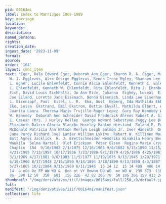 ```yaml
---
pid: 00164mi
label: Index to Marriages 1869-1989
key: marriage
location: 
keywords: 
description: 
named_persons: 
rights: 
creation_date: 
ingest_date: '2023-11-09'
format: 
source: 
order: '164'
layout: cmhc_item
text: 'Eger, Dale Edward Eger, Deborah Ann Eger, Sharon R. A. Egger, Mary  Eggert,
  W. J. Egglezos, Alex George Egglezos, Renna Irene Egley, Shannon Lee Egley, William
  L. Egner, Lucile Ehlenfeldt, Connie Alcia Ehlenfeldt, Kenneth C. Ehlenfeldt, Kenneth
  C. Ehlenfeldt, Kenneth W. Ehlenfeldt, Rita Ehlenfeldt, Rita J. Ehrnberg, Augusta
  Eich, David Louis Eichholtz, Jo Ann Eide, Johanna  Eighmy, Luceal  Eiland, Benny
  Joe Eiland, Loretta Jane Eisenach, Donna Eisenach, Linda Lee Eisenhauer, Charles
  L. Eisenzapf, Paul  Eitel, L. M.  Eka, Gust  Ekberg, Ida Mathilda Ekberg, Karl Gustaf
  Eko, Luisa  Ekstrand, Emil Ekstrom, Bettie Ekvall, Mathilda Elbert, Arthur J. Elder,
  Juanita Laura  Theresa Marie Trujillo Roger Lopez  Gary Ray Kennedy William Webb  M.
  W. Kennedy  Deborah Ann Schneider David Frederick Ahrens Robert A. Sinkey  Clara
  E. Gasean (Mrs. ) Hurley Hellen  George Howard Sebestyen Peggy Lee Bannon Lauren
  Elizabeth Dalcin Gloria Blanche Moseley Mahlon Hiestand  Roland R. Emond Jr. Benard
  McDonald Patricia Ann Watson Merlyn Leigh Salmon Jr. Iver Hanseth  Odis Burk  Loretta
  Jane Purdy Richard Joel Lanier William Lykins  Robert W. Killinen Margaret Marie
  Bott Agnes Jacklick  H. J. Brettschneider Hendrika Winakila Henry Beck  Lina Nord  John
  Waukila  Selma Hartel]  Olof Erickson  Peter Olson  Regina Marie Cryan Theodore
  Chaplin  154  9/10/1982 2/1/1975 12/16/1965 9/8/1882 6/15/1890 11/15/1980 2/5/1978
  4/21/1989 7/13/1957 10/17/1936 7/23/1988 9/1/1979 4/26/1986 4/25/1981 8/24/1983
  3/1/1969 4/17/1881 9/6/1983 11/5/1977 11/19/1875 9/13/1945 1/29/1971 4/11/1980 12/5/1959
  6/18/1960 8/17/1948 2/15/1890 9/14/1894 3/18/1899 9/13/1890 4/3/1897 7/24/1901 1/23/1908
  5/27/1885 10/2/1884 9/13/1969 8/11/1946  15 14 12  15 14 489  486 14 15 15 15 13  15
  14  a oOo Oo FP WW WO &  Ooo nt VY Oownm DD WO  me WO W  290 373  118 90 32  701  271  325  330  410  859  578
  86  390 12 50  350  681  156 226  42 82 206 78  50 106 366 159 413 241 218  63 171 '
thumbnail: "/img/derivatives/iiif/images/00164mi/full/250,/0/default.jpg"
full: 
manifest: "/img/derivatives/iiif/00164mi/manifest.json"
collection: life
---
```

